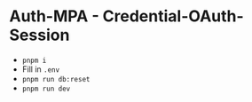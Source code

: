 # Auth-MPA - Credential-OAuth-Session

- `pnpm i`
- Fill in `.env`
- `pnpm run db:reset`
- `pnpm run dev`
